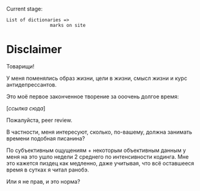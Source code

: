 Current stage:

    List of dictionaries =>
                    marks on site

# Disclaimer
Товарищи!

У меня поменялись образ жизни, цели в жизни, смысл жизни и курс антидепрессантов.


Это моё первое законченное творение за ооочень долгое время:

[*ссылка сюда*]


Пожалуйста, peer review.

В частности, меня интересуют, сколько, по-вашему, должна занимать времени подобная писанина?

По субъективным ощущениям + некоторым объективным данным у меня на это ушло недели 2 среднего по интенсивности кодинга. Мне это кажется пиздец как медленно, даже учитывая, что всё оставшееся время в сутках я читал ранобэ.

Или я не прав, и это норма?
